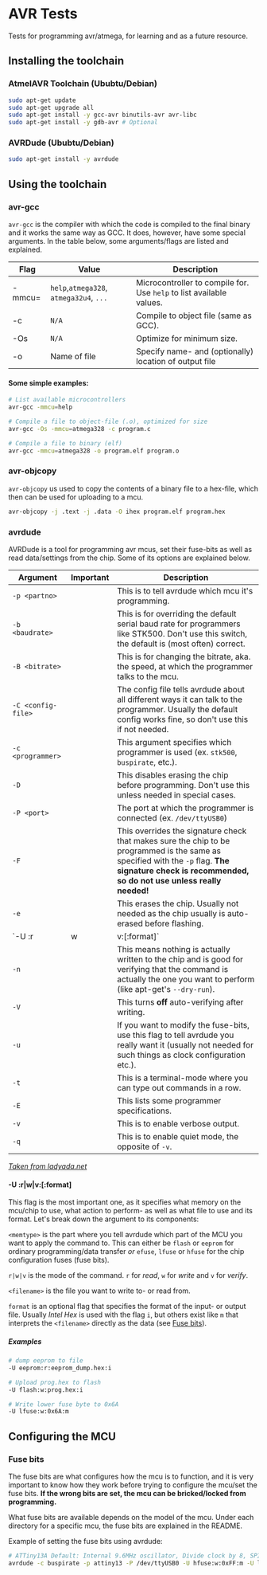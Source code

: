 # AVR Tests
Tests for programming avr/atmega, for learning and as a future resource.

## Installing the toolchain
### AtmelAVR Toolchain (Ububtu/Debian)
``` bash
sudo apt-get update
sudo apt-get upgrade all
sudo apt-get install -y gcc-avr binutils-avr avr-libc
sudo apt-get install -y gdb-avr # Optional
```

### AVRDude (Ububtu/Debian)
``` bash
sudo apt-get install -y avrdude
```

## Using the toolchain
### avr-gcc
`avr-gcc` is the compiler with which the code is compiled to the final binary
and it works the same way as GCC. It does, however, have some special arguments. In the table
below, some arguments/flags are listed and explained.

| Flag   | Value | Description |
| ------ | ------------------------------ | ----------- |
| -mmcu= | `help`,`atmega328`, `atmega32u4`, `...` | Microcontroller to compile for. Use `help` to list available values. |
| -c     | `N/A` | Compile to object file (same as GCC). |
| -Os    | `N/A` | Optimize for minimum size. |
| -o     | Name of file | Specify name- and (optionally) location of output file |

#### Some simple examples:
``` bash
# List available microcontrollers
avr-gcc -mmcu=help
```
``` bash
# Compile a file to object-file (.o), optimized for size
avr-gcc -Os -mmcu=atmega328 -c program.c
```
``` bash
# Compile a file to binary (elf)
avr-gcc -mmcu=atmega328 -o program.elf program.o
```

### avr-objcopy
`avr-objcopy` us used to copy the contents of a binary file to a hex-file, which
then can be used for uploading to a mcu.

``` bash
avr-objcopy -j .text -j .data -O ihex program.elf program.hex 
```
### avrdude
AVRDude is a tool for programming avr mcus, set their fuse-bits as well as read
data/settings from the chip. Some of its options are explained below.

| Argument           | Important   | Description                                             |
| ------------------ | ----------- | ---------------------------------------------- |
| `-p <partno>`      |    | This is to tell avrdude which mcu it's programming. |
| `-b <baudrate>`    |    | This is for overriding the default serial baud rate for programmers like STK500. Don't use this switch, the default is (most often) correct. |
| `-B <bitrate>`     |    | This is for changing the bitrate, aka. the speed, at which the programmer talks to the mcu.  |
| `-C <config-file>` |    | The config file tells avrdude about all different ways it can talk to the programmer. Usually the default config works fine, so don't use this if not needed. |
| `-c <programmer>`  |    | This argument specifies which programmer is used (ex. `stk500`, `buspirate`, etc.). |
| `-D`               |    | This disables erasing the chip before programming. Don't use this unless needed in special cases. |
| `-P <port>`        |    | The port at which the programmer is connected (ex. `/dev/ttyUSB0`) |
| `-F`               |    | This overrides the signature check that makes sure the chip to be programmed is the same as specified with the `-p` flag. **The signature check is recommended, so do not use unless really needed!** |
| `-e`               |    | This erases the chip. Usually not needed as the chip usually is auto-erased before flashing. |
| `-U <memtype>:r|w|v:<filename>[:format]` |   | This is the most importent argument and it has a lot of parts to explain, such that its informaiton merits its own sub-header. |
| `-n`               |    | This means nothing is actually written to the chip and is good for verifying that the command is actually the one you want to perform (like apt-get's `--dry-run`). |
| `-V`               |    | This turns **off** auto-verifying after writing. |
| `-u`               |    | If you want to modify the fuse-bits, use this flag to tell avrdude you really want it (usually not needed for such things as clock configuration etc.). |
| `-t`               |    | This is a terminal-mode where you can type out commands in a row. |
| `-E`               |    | This lists some programmer specifications. |
| `-v`               |    | This is to enable verbose output. |
| `-q`               |    | This is to enable quiet mode, the opposite of `-v`. |

*[Taken from ladyada.net](http://www.ladyada.net/learn/avr/avrdude.html)*

#### -U <memtype>:r|w|v:<filename>[:format]
This flag is the most important one, as it specifies what memory on the mcu/chip to use,
what action to perform- as well as what file to use and its format. Let's break down the
argument to its components:

`<memtype>` is the part where you tell avrdude which part of the MCU you want to apply the
command to. This can either be `flash` or `eeprom` for ordinary programming/data transfer *or*
`efuse`, `lfuse` or `hfuse` for the chip configuration fuses (fuse bits).

`r|w|v` is the mode of the command. `r` for *read*, `w` for *write* and `v` for *verify*.

`<filename>` is the file you want to write to- or read from.

`format` is an optional flag that specifies the format of the input- or output file. Usually
*Intel Hex* is used with the flag `i`, but others exist like `m` that interprets the `<filename>` directly as the data (see [Fuse bits](#fuse-bits)).

##### Examples
``` bash
# dump eeprom to file
-U eeprom:r:eeprom_dump.hex:i

# Upload prog.hex to flash
-U flash:w:prog.hex:i

# Write lower fuse byte to 0x6A
-U lfuse:w:0x6A:m
```

## Configuring the MCU
### Fuse bits
The fuse bits are what configures how the mcu is to function, and it is very important
to know how they work before trying to configure the mcu/set the fuse bits. **If the wrong
bits are set, the mcu can be bricked/locked from programming.**

What fuse bits are available depends on the model of the mcu. Under each directory for
a specific mcu, the fuse bits are explained in the README.

Example of setting the fuse bits using avrdude:
``` bash
# ATTiny13A Default: Internal 9.6MHz oscillator, Divide clock by 8, SPI Programming enabled.
avrdude -c buspirate -p attiny13 -P /dev/ttyUSB0 -U hfuse:w:0xFF:m -U lfuse:w:0x6A:m
```
